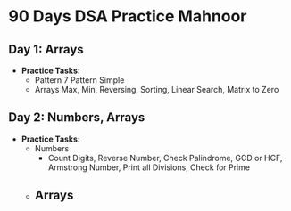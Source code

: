 # 90 Days DSA Practice Mahnoor

## Day 1: Arrays
- **Practice Tasks**:
    - Pattern
      7 Pattern Simple
    - Arrays
      Max, Min, Reversing, Sorting, Linear Search, Matrix to Zero

## Day 2: Numbers, Arrays
- **Practice Tasks**:
    - Numbers
        - Count Digits, Reverse Number, Check Palindrome, GCD or HCF, Armstrong Number, Print all Divisions, Check for Prime
    - Arrays
      - 

